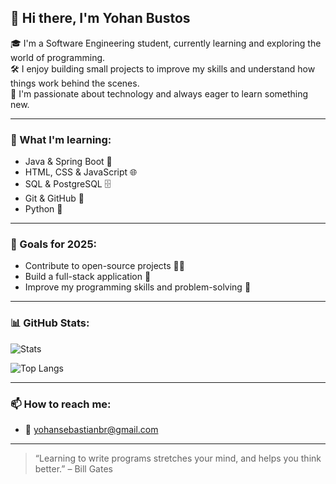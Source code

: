 ## 👋 Hi there, I'm Yohan Bustos

🎓 I'm a Software Engineering student, currently learning and exploring the world of programming.  
🛠️ I enjoy building small projects to improve my skills and understand how things work behind the scenes.  
🚀 I'm passionate about technology and always eager to learn something new.

---

### 🧠 What I'm learning:
- Java & Spring Boot 🌱
- HTML, CSS & JavaScript 🌐
- SQL & PostgreSQL 🗄️
- Git & GitHub 🧰
- Python 🐍

---

### 📌 Goals for 2025:
- Contribute to open-source projects 👨‍💻  
- Build a full-stack application 🧱  
- Improve my programming skills and problem-solving 📘  

---

### 📊 GitHub Stats:
![Stats](https://github-readme-stats.vercel.app/api?username=Yosiber&theme=holi&hide_border=false&include_all_commits=true&count_private=true&cache_seconds=3600)

![Top Langs](https://github-readme-stats.vercel.app/api/top-langs/?username=Yosiber&theme=holi&hide_border=false&include_all_commits=true&count_private=true&layout=compact&cache_seconds=3600)

---

### 📫 How to reach me:
- 📧 yohansebastianbr@gmail.com

---

> “Learning to write programs stretches your mind, and helps you think better.” – Bill Gates

